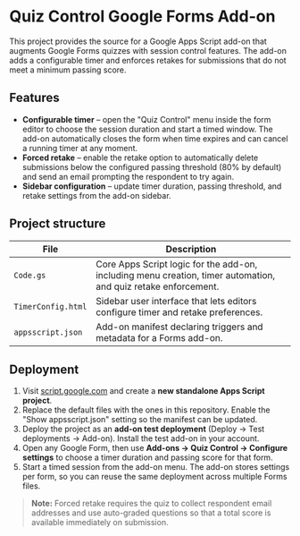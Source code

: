# Quiz Control Google Forms Add-on

This project provides the source for a Google Apps Script add-on that augments Google Forms quizzes with session control features. The add-on adds a configurable timer and enforces retakes for submissions that do not meet a minimum passing score.

## Features

- **Configurable timer** – open the "Quiz Control" menu inside the form editor to choose the session duration and start a timed window. The add-on automatically closes the form when time expires and can cancel a running timer at any moment.
- **Forced retake** – enable the retake option to automatically delete submissions below the configured passing threshold (80% by default) and send an email prompting the respondent to try again.
- **Sidebar configuration** – update timer duration, passing threshold, and retake settings from the add-on sidebar.

## Project structure

| File | Description |
| ---- | ----------- |
| `Code.gs` | Core Apps Script logic for the add-on, including menu creation, timer automation, and quiz retake enforcement. |
| `TimerConfig.html` | Sidebar user interface that lets editors configure timer and retake preferences. |
| `appsscript.json` | Add-on manifest declaring triggers and metadata for a Forms add-on. |

## Deployment

1. Visit [script.google.com](https://script.google.com) and create a **new standalone Apps Script project**.
2. Replace the default files with the ones in this repository. Enable the "Show appsscript.json" setting so the manifest can be updated.
3. Deploy the project as an **add-on test deployment** (Deploy → Test deployments → Add-on). Install the test add-on in your account.
4. Open any Google Form, then use **Add-ons → Quiz Control → Configure settings** to choose a timer duration and passing score for that form.
5. Start a timed session from the add-on menu. The add-on stores settings per form, so you can reuse the same deployment across multiple Forms files.

> **Note:** Forced retake requires the quiz to collect respondent email addresses and use auto-graded questions so that a total score is available immediately on submission.
